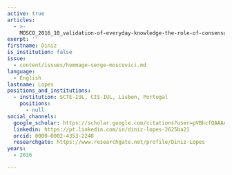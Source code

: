 ```yaml
---
active: true
articles:
  - >-
    MOSCO_2016_10_validation-of-everyday-knowledge-the-role-of-consensus-and-perceived-heterogeneity
exerpt: ''
firstname: Diniz
is_institution: false
issue:
  - content/issues/hommage-serge-moscovici.md
language:
  - English
lastname: Lopes
positions_and_institutions:
  - institution: SCTE-IUL, CIS-IUL, Lisbon, Portugal
    positions:
      - null
social_channels:
  google_scholar: https://scholar.google.com/citations?user=pVBhcfQAAAAJ&hl=en
  linkedin: https://pt.linkedin.com/in/diniz-lopes-2625ba21
  orcid: 0000-0002-4353-2248
  researchgate: https://www.researchgate.net/profile/Diniz-Lopes
years:
  - 2016

---
```

